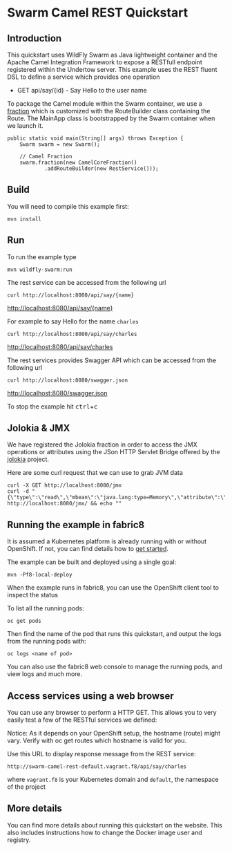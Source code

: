 # Swarm Camel REST Quickstart

## Introduction

This quickstart uses WildFly Swarm as Java lightweight container and the Apache Camel Integration Framework to expose a RESTfull endpoint registered within the Undertow server.
This example uses the REST fluent DSL to define a service which provides one operation

- GET api/say/{id}       - Say Hello to the user name

To package the Camel module within the Swarm container, we use a [fraction]() which is customized with the RouteBuilder class containing the Route.
The MainApp class is bootstrapped by the Swarm container when we launch it.

```
public static void main(String[] args) throws Exception {
	Swarm swarm = new Swarm();

	// Camel Fraction
	swarm.fraction(new CamelCoreFraction()
	        .addRouteBuilder(new RestService()));
```

## Build

You will need to compile this example first:

    mvn install

## Run

To run the example type

    mvn wildfly-swarm:run

The rest service can be accessed from the following url

    curl http://localhost:8080/api/say/{name}
<http://localhost:8080/api/say/{name}>

For example to say Hello for the name `charles`

    curl http://localhost:8080/api/say/charles
<http://localhost:8080/api/say/charles>

The rest services provides Swagger API which can be accessed from the following url

    curl http://localhost:8080/swagger.json
<http://localhost:8080/swagger.json>

To stop the example hit <kbd>ctrl</kbd>+<kbd>c</kbd>

## Jolokia & JMX

We have registered the Jolokia fraction in order to access the JMX operations or attributes using the JSon HTTP Servlet Bridge offered by the
[jolokia](https://jolokia.org/reference/html/protocol.html) project.

Here are some curl request that we can use to grab JVM data

```
curl -X GET http://localhost:8080/jmx
curl -d "{\"type\":\"read\",\"mbean\":\"java.lang:type=Memory\",\"attribute\":\"HeapMemoryUsage\",\"path\":\"used\"}" http://localhost:8080/jmx/ && echo ""
```

## Running the example in fabric8

It is assumed a Kubernetes platform is already running with or without OpenShift. If not, you can find details how to [get started](http://fabric8.io/guide/getStarted/index.html).

The example can be built and deployed using a single goal:

    mvn -Pf8-local-deploy

When the example runs in fabric8, you can use the OpenShift client tool to inspect the status

To list all the running pods:

    oc get pods

Then find the name of the pod that runs this quickstart, and output the logs from the running pods with:

    oc logs <name of pod>

You can also use the fabric8 web console to manage the running pods, and view logs and much more.

## Access services using a web browser

You can use any browser to perform a HTTP GET. This allows you to very easily test a few of the RESTful services we defined:

Notice: As it depends on your OpenShift setup, the hostname (route) might vary. Verify with oc get routes which hostname is valid for you.

Use this URL to display response message from the REST service:

    http://swarm-camel-rest-default.vagrant.f8/api/say/charles

where `vagrant.f8` is your Kubernetes domain and `default`, the namespace of the project

## More details

You can find more details about running this quickstart on the website. This also includes instructions how to change the Docker image user and registry.
